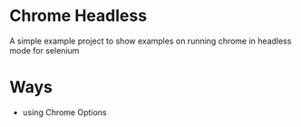 # Chrome Headless 

A simple example project to show examples on running chrome in headless mode for selenium 


# Ways 
 - using Chrome Options 

